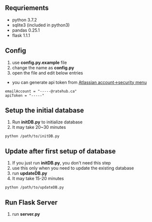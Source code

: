 ## Requriements
- python 3.7.2
- sqlite3 (included in python3)
- pandas 0.25.1
- flask 1.1.1

## Config
1. use **config.py.example** file
2. change the name as **config.py**
3. open the file and edit below entries
- you can generate api token from [Atlassian account->security menu](https://id.atlassian.com/manage-profile/security/api-tokens)
```
emailAccount = "-----@ratehub.ca"
apiToken = "-----"
```

## Setup the initial database
1. Run **initDB.py** to initialize database
2. It may take 20~30 minutes
```
python /path/to/initDB.py
```

## Update after first setup of database
1. If you just run **initDB.py**, you don't need this step
2. use this only when you need to update the existing database
2. run **updateDB.py**
3. It may take 15-20 minutes
```
python /path/to/updateDB.py
```

## Run Flask Server
1. run **server.py**


